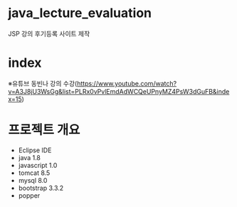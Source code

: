 # java_lecture_evaluation
JSP 강의 후기등록 사이트 제작

# index
※유튜브 동빈나 강의 수강(https://www.youtube.com/watch?v=A3J8jU3WsGg&list=PLRx0vPvlEmdAdWCQeUPnyMZ4PsW3dGuFB&index=15)

# 프로젝트 개요
* Eclipse IDE
* java 1.8
* javascript 1.0
* tomcat 8.5
* mysql 8.0
* bootstrap 3.3.2
* popper

